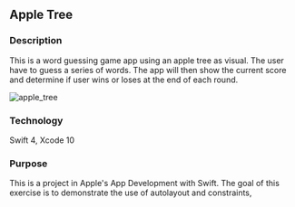 ## Apple Tree

### Description

This is a word guessing game app using an apple tree as visual. The user have to guess a series of words. The app will then show the current score and determine if user wins or loses at the end of each round.

![apple_tree](https://user-images.githubusercontent.com/44620966/54074514-c4ee0800-4258-11e9-8702-e684aa0d86ea.png)

### Technology

Swift 4, Xcode 10

### Purpose

This is a project in Apple's App Development with Swift. The goal of this exercise is to demonstrate the use of autolayout and constraints, 
